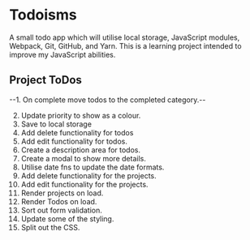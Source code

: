 # Todoisms

A small todo app which will utilise local storage, JavaScript modules, Webpack, Git, GitHub, and Yarn. This is a learning project intended to improve my JavaScript abilities.

## Project ToDos

--1. On complete move todos to the completed category.--

2. Update priority to show as a colour.
3. Save to local storage
4. Add delete functionality for todos
5. Add edit functionality for todos.
6. Create a description area for todos.
7. Create a modal to show more details.
8. Utilise date fns to update the date formats.
9. Add delete functionality for the projects.
10. Add edit functionality for the projects.
11. Render projects on load.
12. Render Todos on load.
13. Sort out form validation.
14. Update some of the styling.
15. Split out the CSS.
